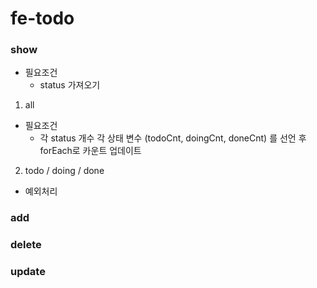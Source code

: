 # fe-todo

### show

- 필요조건
  - status 가져오기

1. all

- 필요조건
  - 각 status 개수
    각 상태 변수 (todoCnt, doingCnt, doneCnt) 를 선언 후 forEach로 카운트 업데이트

2. todo / doing / done

- 예외처리

### add

### delete

### update
